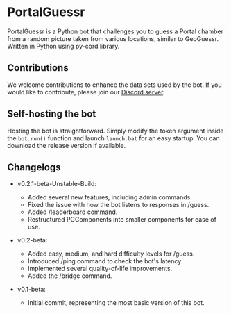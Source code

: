 # PortalGuessr

PortalGuessr is a Python bot that challenges you to guess a Portal chamber from a random picture taken from various locations, similar to GeoGuessr. Written in Python using py-cord library.

## Contributions

We welcome contributions to enhance the data sets used by the bot. If you would like to contribute, please join our [Discord server](https://discord.gg/hHYfnqa6zS).

## Self-hosting the bot

Hosting the bot is straightforward. Simply modify the token argument inside the `bot.run()` function and launch `launch.bat` for an easy startup. You can download the release version if available.

## Changelogs

- v0.2.1-beta-Unstable-Build:
  - Added several new features, including admin commands.
  - Fixed the issue with how the bot listens to responses in /guess.
  - Added /leaderboard command.
  - Restructured PGComponents into smaller components for ease of use.

- v0.2-beta:
  - Added easy, medium, and hard difficulty levels for /guess.
  - Introduced /ping command to check the bot's latency.
  - Implemented several quality-of-life improvements.
  - Added the /bridge command.

- v0.1-beta:
  - Initial commit, representing the most basic version of this bot.